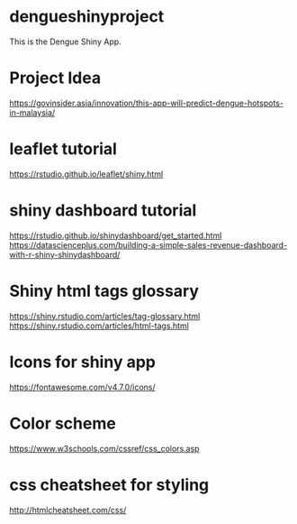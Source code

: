 # dengueshinyproject
This is the Dengue Shiny App.

Project Idea
====================
https://govinsider.asia/innovation/this-app-will-predict-dengue-hotspots-in-malaysia/

leaflet tutorial
===================
https://rstudio.github.io/leaflet/shiny.html

shiny dashboard tutorial
=======================
https://rstudio.github.io/shinydashboard/get_started.html
https://datascienceplus.com/building-a-simple-sales-revenue-dashboard-with-r-shiny-shinydashboard/

Shiny html tags glossary
=======================
https://shiny.rstudio.com/articles/tag-glossary.html
https://shiny.rstudio.com/articles/html-tags.html


Icons for shiny app
===================
https://fontawesome.com/v4.7.0/icons/


Color scheme
==================
https://www.w3schools.com/cssref/css_colors.asp

css cheatsheet for styling
=================
http://htmlcheatsheet.com/css/
